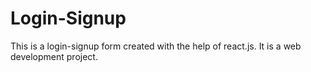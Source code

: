 # Login-Signup
This is a login-signup form created with the help of react.js. It is a web development project.
